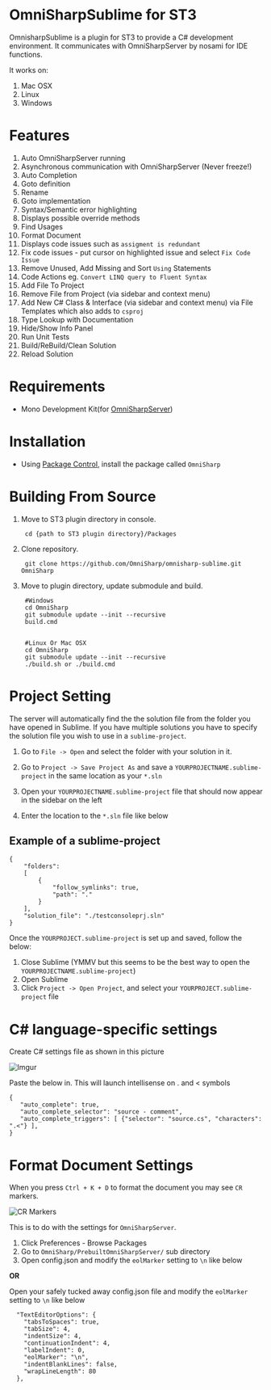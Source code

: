 # OmniSharpSublime for ST3
 OmnisharpSublime is a plugin for ST3 to provide a C# development environment. It communicates with OmniSharpServer by nosami for IDE functions.

 It works on: 
   1. Mac OSX
   2. Linux
   3. Windows
 
 
# Features
 1. Auto OmniSharpServer running
 2. Asynchronous communication with OmniSharpServer (Never freeze!)
 3. Auto Completion
 4. Goto definition
 5. Rename
 6. Goto implementation
 7. Syntax/Semantic error highlighting
 8. Displays possible override methods
 9. Find Usages
 10. Format Document
 11. Displays code issues such as `assigment is redundant`
 12. Fix code issues - put cursor on highlighted issue and select `Fix Code Issue`
 13. Remove Unused, Add Missing and Sort `Using` Statements
 14. Code Actions eg. `Convert LINQ query to Fluent Syntax`
 15. Add File To Project
 16. Remove File from Project (via sidebar and context menu)
 17. Add New C# Class & Interface (via sidebar and context menu) via File Templates which also adds to `csproj`
 18. Type Lookup with Documentation 
 19. Hide/Show Info Panel
 20. Run Unit Tests
 21. Build/ReBuild/Clean Solution
 22. Reload Solution

# Requirements
 * Mono Development Kit(for [OmniSharpServer](https://github.com/nosami/OmniSharpServer))

# Installation

 * Using [Package Control](https://packagecontrol.io), install the package called `OmniSharp`

# Building From Source
1. Move to ST3 plugin directory in console.

        cd {path to ST3 plugin directory}/Packages

2. Clone repository.

        git clone https://github.com/OmniSharp/omnisharp-sublime.git OmniSharp

3. Move to plugin directory, update submodule and build.

        #Windows
        cd OmniSharp
        git submodule update --init --recursive
        build.cmd
        
        
        #Linux Or Mac OSX
        cd OmniSharp
        git submodule update --init --recursive
        ./build.sh or ./build.cmd

# Project Setting
The server will automatically find the the solution file from the folder you have opened in Sublime.  If you have multiple solutions you have to specify the solution file you wish to use in a `sublime-project`. 

1. Go to `File -> Open` and select the folder with your solution in it.

2. Go to `Project -> Save Project As` and save a `YOURPROJECTNAME.sublime-project` in the same location as your `*.sln`

3. Open your `YOURPROJECTNAME.sublime-project` file that should now appear in the sidebar on the left

4. Enter the location to the `*.sln` file like below

## Example of a sublime-project

```
{
    "folders":
    [
        {
            "follow_symlinks": true,
            "path": "."
        }
    ],
    "solution_file": "./testconsoleprj.sln"
}
```

Once the `YOURPROJECT.sublime-project` is set up and saved, follow the below:

1. Close Sublime (YMMV but this seems to be the best way to open the `YOURPROJECTNAME.sublime-project`)
2. Open Sublime
3. Click `Project -> Open Project`, and select your `YOURPROJECT.sublime-project` file


# C# language-specific settings
 Create C# settings file as shown in this picture
 
 ![Imgur](http://i.imgur.com/KjcPSFq.png)
 
 
 Paste the below in. This will launch intellisense on . and < symbols

 ```
 {
    "auto_complete": true,
    "auto_complete_selector": "source - comment",
    "auto_complete_triggers": [ {"selector": "source.cs", "characters": ".<"} ],
 }
 ```
 
# Format Document Settings

When you press `Ctrl + K + D` to format the document you may see `CR` markers.  

![CR Markers](http://i.imgur.com/SBgyjtk.png)

This is to do with the settings for `OmniSharpServer`.  

1. Click Preferences - Browse Packages
2. Go to `OmniSharp/PrebuiltOmniSharpServer/` sub directory 
3. Open config.json and modify the `eolMarker` setting to `\n` like below

**OR**

Open your safely tucked away config.json file and modify the `eolMarker` setting to `\n` like below

```
  "TextEditorOptions": {
    "tabsToSpaces": true,
    "tabSize": 4,
    "indentSize": 4,
    "continuationIndent": 4,
    "labelIndent": 0,
    "eolMarker": "\n",
    "indentBlankLines": false,
    "wrapLineLength": 80
  },
```


